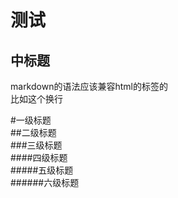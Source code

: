 
测试
===

中标题
---


markdown的语法应该兼容html的标签的<br>比如这个换行


#一级标题  
##二级标题  
###三级标题  
####四级标题  
#####五级标题  
######六级标题  

